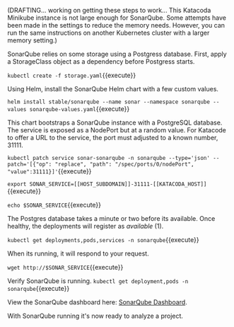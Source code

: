 (DRAFTING... working on getting these steps to work...
This Katacoda Minikube instance is not large enough for SonarQube.
Some attempts have been made in the settings to reduce the memory needs.
However, you can run the same instructions on another Kubernetes cluster with
a larger memory setting.)

SonarQube relies on some storage using a Postgress database. First, apply a StorageClass object as a dependency before Postgress starts.

`kubectl create -f storage.yaml`{{execute}}

Using Helm, install the SonarQube Helm chart with a few custom values.

`helm install stable/sonarqube --name sonar --namespace sonarqube --values sonarqube-values.yaml`{{execute}}

This chart bootstraps a SonarQube instance with a PostgreSQL database. The service is exposed as a NodePort but at a random value. For Katacode to offer a URL to the service, the port must adjusted to a known number, 31111.

`kubectl patch service sonar-sonarqube -n sonarqube --type='json' --patch='[{"op": "replace", "path": "/spec/ports/0/nodePort", "value":31111}]'`{{execute}}

`export SONAR_SERVICE=[[HOST_SUBDOMAIN]]-31111-[[KATACODA_HOST]]`{{execute}}

`echo $SONAR_SERVICE`{{execute}}

The Postgres database takes a minute or two before its available. Once healthy, the deployments will register as _available_ (1).

`kubectl get deployments,pods,services -n sonarqube`{{execute}}

When its running, it will respond to your request.


`wget http://$SONAR_SERVICE`{{execute}}

Verify SonarQube is running.
`kubectl get deployment,pods -n sonarqube`{{execute}}

View the SonarQube dashboard here: [SonarQube Dashboard](
https://[[HOST_SUBDOMAIN]]-31111-[[KATACODA_HOST]].environments.katacoda.com/).

With SonarQube running it's now ready to analyze a project.
